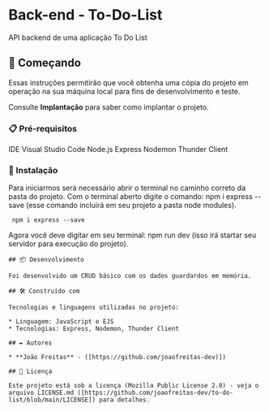 # Back-end - To-Do-List

API backend de uma aplicação To Do List

## 🚀 Começando

Essas instruções permitirão que você obtenha uma cópia do projeto em operação na sua máquina local para fins de desenvolvimento e teste.

Consulte **Implantação** para saber como implantar o projeto.

### 📋 Pré-requisitos

IDE Visual Studio Code
Node.js
Express
Nodemon
Thunder Client


### 🔧 Instalação

Para iniciarmos será necessário abrir o terminal no caminho correto da pasta do projeto.
Com o terminal aberto digite o comando: npm i express  --save  (esse comando incluirá em seu projeto a pasta node modules).

```
 npm i express --save
```

Agora você deve digitar em seu terminal: npm run dev (isso irá startar seu servidor para execução do projeto).

```
## 📦 Desenvolvimento

Foi desenvolvido um CRUD básico com os dados guardardos em memória.

## 🛠️ Construído com

Tecnologias e linguagens utilizadas no projeto:

* Linguagem: JavaScript e EJS
* Tecnologias: Express, Nodemon, Thunder Client

## ✒️ Autores

* **João Freitas** - ([https://github.com/joaofreitas-dev)])

## 📄 Licença

Este projeto está sob a licença (Mozilla Public License 2.0) - veja o arquivo LICENSE.md ([https://github.com/joaofreitas-dev/to-do-list/blob/main/LICENSE]) para detalhes.
